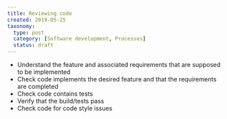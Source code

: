 ```yaml
---
title: Reviewing code
created: 2019-05-25
taxonomy:
  type: post
  category: [Software development, Processes]
  status: draft
---
```


* Understand the feature and associated requirements that are supposed to be implemented
* Check code implements the desired feature and that the requirements are completed
* Check code contains tests
* Verify that the build/tests pass
* Check code for code style issues
